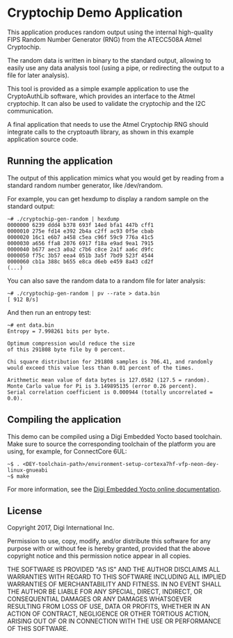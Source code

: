 Cryptochip Demo Application
===================================

This application produces random output using the internal high-quality
FIPS Random Number Generator (RNG) from the ATECC508A Atmel Cryptochip.

The random data is written in binary to the standard output, allowing to
easily use any data analysis tool (using a pipe, or redirecting the output
to a file for later analysis).

This tool is provided as a simple example application to use the CryptoAuthLib
software, which provides an interface to the Atmel cryptochip. It can also be
used to validate the cryptochip and the I2C communication.

A final application that needs to use the Atmel Cryptochip RNG should integrate
calls to the cryptoauth library, as shown in this example application source
code.

Running the application
-----------------------
The output of this application mimics what you would get by reading from a
standard random number generator, like /dev/random. 

For example, you can get hexdump to display a random sample on the standard
output:
```
~# ./cryptochip-gen-random | hexdump
0000000 6239 ddd4 b378 693f 14ed bfa1 447b cff1
0000010 275e fd14 e392 2b4a c2ff ac93 0f5e cbab
0000020 16c1 e6b7 a458 c5ea c96f 59c9 776a 41c5
0000030 a656 ffa8 2076 6917 f18a e9ad 9ea1 7915
0000040 b677 aec3 a0a2 c7b6 c8ce 2a1f aa6c d9fc
0000050 f75c 3b57 eea4 051b 3a5f 7bd9 523f 4544
0000060 cb1a 388c b655 e8ca d6eb e459 8a43 cd2f
(...)
```

You can also save the random data to a random file for later analysis:
```
~# ./cryptochip-gen-random | pv --rate > data.bin
[ 912 B/s]
```

And then run an entropy test:
```
~# ent data.bin
Entropy = 7.998261 bits per byte.

Optimum compression would reduce the size
of this 291808 byte file by 0 percent.

Chi square distribution for 291808 samples is 706.41, and randomly
would exceed this value less than 0.01 percent of the times.

Arithmetic mean value of data bytes is 127.0582 (127.5 = random).
Monte Carlo value for Pi is 3.149895135 (error 0.26 percent).
Serial correlation coefficient is 0.000944 (totally uncorrelated = 0.0).
```

Compiling the application
-------------------------
This demo can be compiled using a Digi Embedded Yocto based toolchain. Make
sure to source the corresponding toolchain of the platform you are using,
for example, for ConnectCore 6UL:

```
~$ . <DEY-toolchain-path>/environment-setup-cortexa7hf-vfp-neon-dey-linux-gnueabi
~$ make
```

For more information, see the [Digi Embedded Yocto online documentation](https://github.com/digi-embedded/meta-digi).

License
-------
Copyright 2017, Digi International Inc.

Permission to use, copy, modify, and/or distribute this software for any purpose
with or without fee is hereby granted, provided that the above copyright notice
and this permission notice appear in all copies.

THE SOFTWARE IS PROVIDED "AS IS" AND THE AUTHOR DISCLAIMS ALL WARRANTIES WITH
REGARD TO THIS SOFTWARE INCLUDING ALL IMPLIED WARRANTIES OF MERCHANTABILITY AND
FITNESS. IN NO EVENT SHALL THE AUTHOR BE LIABLE FOR ANY SPECIAL, DIRECT,
INDIRECT, OR CONSEQUENTIAL DAMAGES OR ANY DAMAGES WHATSOEVER RESULTING FROM LOSS
OF USE, DATA OR PROFITS, WHETHER IN AN ACTION OF CONTRACT, NEGLIGENCE OR OTHER
TORTIOUS ACTION, ARISING OUT OF OR IN CONNECTION WITH THE USE OR PERFORMANCE OF
THIS SOFTWARE.
